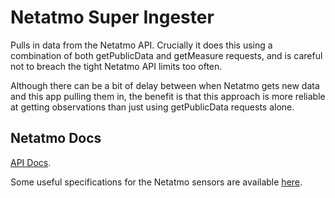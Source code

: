 # Netatmo Super Ingester

Pulls in data from the Netatmo API. Crucially it does this using a combination of both getPublicData and getMeasure requests, and is careful not to breach the tight Netatmo API limits too often.

Although there can be a bit of delay between when Netatmo gets new data and this app pulling them in, the benefit is that this approach is more reliable at getting observations than just using getPublicData requests alone. 

## Netatmo Docs

[API Docs](https://dev.netatmo.com/apidocumentation/weather#documentation).

Some useful specifications for the Netatmo sensors are available [here](https://www.netatmo.com/en-gb/weather/weatherstation/specifications).